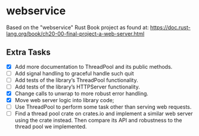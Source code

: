 webservice
===

Based on the "webservice" Rust Book project as found at:
<https://doc.rust-lang.org/book/ch20-00-final-project-a-web-server.html>

## Extra Tasks

- [X] Add more documentation to ThreadPool and its public methods.
- [ ] Add signal handling to graceful handle such quit
- [ ] Add tests of the library’s ThreadPool functionality.
- [ ] Add tests of the library’s HTTPServer functionality.
- [x] Change calls to unwrap to more robust error handling.
- [x] Move web server logic into library code;
- [ ] Use ThreadPool to perform some task other than serving web requests.
- [ ] Find a thread pool crate on crates.io and implement a similar web server using the crate instead. Then compare its API and robustness to the thread pool we implemented.

